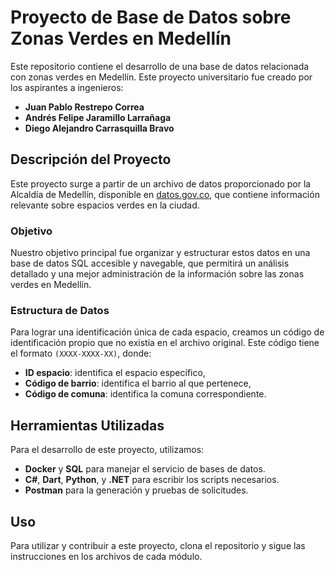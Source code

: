 
# Proyecto de Base de Datos sobre Zonas Verdes en Medellín

Este repositorio contiene el desarrollo de una base de datos relacionada con zonas verdes en Medellín. Este proyecto universitario fue creado por los aspirantes a ingenieros:

- **Juan Pablo Restrepo Correa**
- **Andrés Felipe Jaramillo Larrañaga**
- **Diego Alejandro Carrasquilla Bravo**

## Descripción del Proyecto

Este proyecto surge a partir de un archivo de datos proporcionado por la Alcaldía de Medellín, disponible en [datos.gov.co](https://www.datos.gov.co), que contiene información relevante sobre espacios verdes en la ciudad.

### Objetivo

Nuestro objetivo principal fue organizar y estructurar estos datos en una base de datos SQL accesible y navegable, que permitirá un análisis detallado y una mejor administración de la información sobre las zonas verdes en Medellín.

### Estructura de Datos

Para lograr una identificación única de cada espacio, creamos un código de identificación propio que no existía en el archivo original. Este código tiene el formato `(XXXX-XXXX-XX)`, donde:
- **ID espacio**: identifica el espacio específico,
- **Código de barrio**: identifica el barrio al que pertenece,
- **Código de comuna**: identifica la comuna correspondiente.

## Herramientas Utilizadas

Para el desarrollo de este proyecto, utilizamos:
- **Docker** y **SQL** para manejar el servicio de bases de datos.
- **C#**, **Dart**, **Python**, y **.NET** para escribir los scripts necesarios.
- **Postman** para la generación y pruebas de solicitudes.

## Uso

Para utilizar y contribuir a este proyecto, clona el repositorio y sigue las instrucciones en los archivos de cada módulo.
